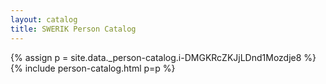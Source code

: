 ```yaml
---
layout: catalog
title: SWERIK Person Catalog
---
```

{% assign p = site.data._person-catalog.i-DMGKRcZKJjLDnd1Mozdje8 %}
{% include person-catalog.html p=p %}

